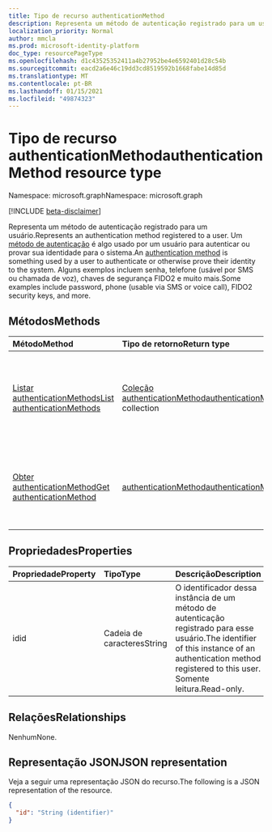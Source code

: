 ```yaml
---
title: Tipo de recurso authenticationMethod
description: Representa um método de autenticação registrado para um usuário.
localization_priority: Normal
author: mmcla
ms.prod: microsoft-identity-platform
doc_type: resourcePageType
ms.openlocfilehash: d1c43525352411a4b27952be4e6592401d28c54b
ms.sourcegitcommit: eacd2a6e46c19dd3cd8519592b1668fabe14d85d
ms.translationtype: MT
ms.contentlocale: pt-BR
ms.lasthandoff: 01/15/2021
ms.locfileid: "49874323"
---
```

# <a name="authenticationmethod-resource-type"></a><span data-ttu-id="bde41-103">Tipo de recurso authenticationMethod</span><span class="sxs-lookup"><span data-stu-id="bde41-103">authenticationMethod resource type</span></span>

<span data-ttu-id="bde41-104">Namespace: microsoft.graph</span><span class="sxs-lookup"><span data-stu-id="bde41-104">Namespace: microsoft.graph</span></span>

[!INCLUDE [beta-disclaimer](../../includes/beta-disclaimer.md)]

<span data-ttu-id="bde41-105">Representa um método de autenticação registrado para um usuário.</span><span class="sxs-lookup"><span data-stu-id="bde41-105">Represents an authentication method registered to a user.</span></span> <span data-ttu-id="bde41-106">Um [método de autenticação](/azure/active-directory/authentication/concept-authentication-methods) é algo usado por um usuário para autenticar ou provar sua identidade para o sistema.</span><span class="sxs-lookup"><span data-stu-id="bde41-106">An [authentication method](/azure/active-directory/authentication/concept-authentication-methods) is something used by a user to authenticate or otherwise prove their identity to the system.</span></span> <span data-ttu-id="bde41-107">Alguns exemplos incluem senha, telefone (usável por SMS ou chamada de voz), chaves de segurança FIDO2 e muito mais.</span><span class="sxs-lookup"><span data-stu-id="bde41-107">Some examples include password, phone (usable via SMS or voice call), FIDO2 security keys, and more.</span></span>

## <a name="methods"></a><span data-ttu-id="bde41-108">Métodos</span><span class="sxs-lookup"><span data-stu-id="bde41-108">Methods</span></span>

| <span data-ttu-id="bde41-109">Método</span><span class="sxs-lookup"><span data-stu-id="bde41-109">Method</span></span>       | <span data-ttu-id="bde41-110">Tipo de retorno</span><span class="sxs-lookup"><span data-stu-id="bde41-110">Return type</span></span> | <span data-ttu-id="bde41-111">Descrição</span><span class="sxs-lookup"><span data-stu-id="bde41-111">Description</span></span> |
|:-------------|:------------|:------------|
| [<span data-ttu-id="bde41-112">Listar authenticationMethods</span><span class="sxs-lookup"><span data-stu-id="bde41-112">List authenticationMethods</span></span>](../api/authentication-list-methods.md) | <span data-ttu-id="bde41-113">[Coleção authenticationMethod](authenticationmethod.md)</span><span class="sxs-lookup"><span data-stu-id="bde41-113">[authenticationMethod](authenticationmethod.md) collection</span></span> | <span data-ttu-id="bde41-114">Leia as propriedades e os relacionamentos de todos os objetos **authenticationMethod de** um usuário.</span><span class="sxs-lookup"><span data-stu-id="bde41-114">Read the properties and relationships of all of a user's **authenticationMethod** objects.</span></span> |
| [<span data-ttu-id="bde41-115">Obter authenticationMethod</span><span class="sxs-lookup"><span data-stu-id="bde41-115">Get authenticationMethod</span></span>](../api/authenticationmethod-get.md) | [<span data-ttu-id="bde41-116">authenticationMethod</span><span class="sxs-lookup"><span data-stu-id="bde41-116">authenticationMethod</span></span>](authenticationmethod.md) | <span data-ttu-id="bde41-117">Leia as propriedades e os relacionamentos de um **objeto authenticationMethod.**</span><span class="sxs-lookup"><span data-stu-id="bde41-117">Read the properties and relationships of an **authenticationMethod** object.</span></span> |

## <a name="properties"></a><span data-ttu-id="bde41-118">Propriedades</span><span class="sxs-lookup"><span data-stu-id="bde41-118">Properties</span></span>

| <span data-ttu-id="bde41-119">Propriedade</span><span class="sxs-lookup"><span data-stu-id="bde41-119">Property</span></span>     | <span data-ttu-id="bde41-120">Tipo</span><span class="sxs-lookup"><span data-stu-id="bde41-120">Type</span></span>        | <span data-ttu-id="bde41-121">Descrição</span><span class="sxs-lookup"><span data-stu-id="bde41-121">Description</span></span> |
|:-------------|:------------|:------------|
|<span data-ttu-id="bde41-122">id</span><span class="sxs-lookup"><span data-stu-id="bde41-122">id</span></span>|<span data-ttu-id="bde41-123">Cadeia de caracteres</span><span class="sxs-lookup"><span data-stu-id="bde41-123">String</span></span>| <span data-ttu-id="bde41-124">O identificador dessa instância de um método de autenticação registrado para esse usuário.</span><span class="sxs-lookup"><span data-stu-id="bde41-124">The identifier of this instance of an authentication method registered to this user.</span></span> <span data-ttu-id="bde41-125">Somente leitura.</span><span class="sxs-lookup"><span data-stu-id="bde41-125">Read-only.</span></span> |

## <a name="relationships"></a><span data-ttu-id="bde41-126">Relações</span><span class="sxs-lookup"><span data-stu-id="bde41-126">Relationships</span></span>

<span data-ttu-id="bde41-127">Nenhum</span><span class="sxs-lookup"><span data-stu-id="bde41-127">None.</span></span>

## <a name="json-representation"></a><span data-ttu-id="bde41-128">Representação JSON</span><span class="sxs-lookup"><span data-stu-id="bde41-128">JSON representation</span></span>

<span data-ttu-id="bde41-129">Veja a seguir uma representação JSON do recurso.</span><span class="sxs-lookup"><span data-stu-id="bde41-129">The following is a JSON representation of the resource.</span></span>

<!-- {
  "blockType": "resource",
  "optionalProperties": [

  ],
  "@odata.type": "microsoft.graph.authenticationMethod",
  "baseType": "",
  "keyProperty": "id"
}-->

```json
{
  "id": "String (identifier)"
}
```

<!-- uuid: 16cd6b66-4b1a-43a1-adaf-3a886856ed98
2019-02-04 14:57:30 UTC -->
<!-- {
  "type": "#page.annotation",
  "description": "authenticationMethod resource",
  "keywords": "",
  "section": "documentation",
  "tocPath": ""
}-->